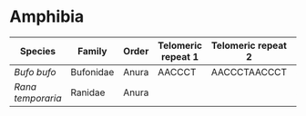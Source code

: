 # Amphibia

| Species | Family | Order | Telomeric repeat 1 | Telomeric repeat 2 | Data type |
| -- | --- | --- | --- | --- | --- |
| *Bufo bufo* | Bufonidae | Anura | AACCCT | AACCCTAACCCT | assembly |
| *Rana temporaria* | Ranidae | Anura |  |  | assembly |
